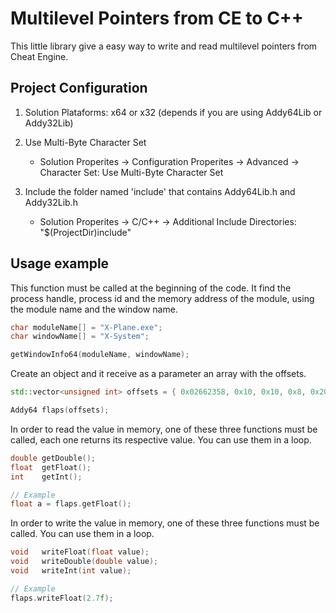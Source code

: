 # Multilevel Pointers from CE to C++

This little library give a easy way to write and read multilevel pointers from Cheat Engine. 

## Project Configuration

1. Solution Plataforms: x64 or x32 (depends if you are using Addy64Lib or Addy32Lib) 

2. Use Multi-Byte Character Set 
   - Solution Properites -> Configuration Properites -> Advanced -> Character Set: Use Multi-Byte Character Set

3. Include the folder named 'include' that contains Addy64Lib.h and Addy32Lib.h
   - Solution Properites -> C/C++ -> Additional Include Directories: "$(ProjectDir)include"


## Usage example

This function must be called at the beginning of the code.
It find the process handle, process id and the memory address of the module, using the module name and the window name.
```cpp
char moduleName[] = "X-Plane.exe";
char windowName[] = "X-System";

getWindowInfo64(moduleName, windowName);
```

Create an object and it receive as a parameter an array with the offsets.
```cpp
std::vector<unsigned int> offsets = { 0x02662358, 0x10, 0x10, 0x8, 0x20, 0x18, 0xDC };

Addy64 flaps(offsets);
```

In order to read the value in memory, one of these three functions must be called, each one returns its respective value. You can use them in a loop.

```cpp
double getDouble();
float  getFloat();
int    getInt();

// Example
float a = flaps.getFloat();
```

In order to write the value in memory, one of these three functions must be called. You can use them in a loop.
```cpp
void   writeFloat(float value);
void   writeDouble(double value);
void   writeInt(int value);

// Example
flaps.writeFloat(2.7f);
```

